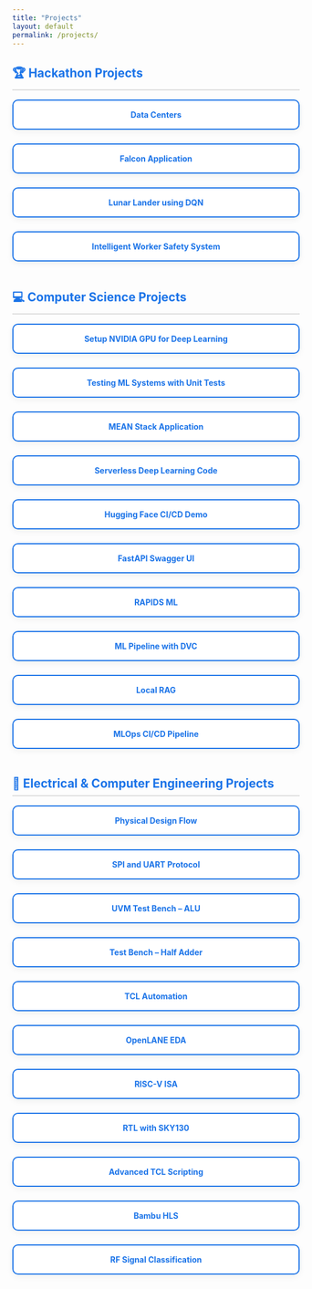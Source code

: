 ```yaml
---
title: "Projects"
layout: default
permalink: /projects/
---
```


<style>
  .project-section {
    margin-bottom: 3rem;
  }

  .project-section h2 {
    color: #1a73e8;
    border-bottom: 2px solid #ddd;
    padding-bottom: 0.5rem;
    margin-bottom: 1rem;
  }

  .project-grid {
    display: grid;
    grid-template-columns: repeat(auto-fit, minmax(260px, 1fr));
    gap: 1.5rem;
  }

  .project-box {
    background-color: #ffffff;
    border: 2px solid #1a73e8;
    border-radius: 10px;
    padding: 1rem;
    text-align: center;
    transition: 0.3s;
    box-shadow: 0 4px 12px rgba(0, 0, 0, 0.05);
  }

  .project-box:hover {
    background-color: #f1faff;
    transform: scale(1.02);
  }

  .project-box a {
    text-decoration: none;
    font-weight: bold;
    color: #1a73e8;
    display: block;
  }
</style>

<div class="project-section">
  <h2>🏆 Hackathon Projects</h2>
  <div class="project-grid">
    <div class="project-box"><a href="https://github.com/srsapireddy/Data_Centers" target="_blank">Data Centers</a></div>
    <div class="project-box"><a href="https://github.com/srsapireddy/Falcon-Application" target="_blank">Falcon Application</a></div>
    <div class="project-box"><a href="https://github.com/srsapireddy/lunar_lander_using_DQN" target="_blank">Lunar Lander using DQN</a></div>
    <div class="project-box"><a href="https://github.com/srsapireddy/Intelligent-Worker-Safety-System-with-Real-Time-Alerts-and-Machine-Control" target="_blank">Intelligent Worker Safety System</a></div>
  </div>
</div>

<div class="project-section">
  <h2>💻 Computer Science Projects</h2>
  <div class="project-grid">
    <div class="project-box"><a href="https://github.com/srsapireddy/Setup-NVIDIA-GPU-for-Deep-Learning" target="_blank">Setup NVIDIA GPU for Deep Learning</a></div>
    <div class="project-box"><a href="https://github.com/srsapireddy/Testing-Machine-Learning-Systems-Unit-Tests" target="_blank">Testing ML Systems with Unit Tests</a></div>
    <div class="project-box"><a href="https://github.com/srsapireddy/MEAN-Stack-Application" target="_blank">MEAN Stack Application</a></div>
    <div class="project-box"><a href="https://github.com/srsapireddy/Serverless_Deep_Learning_Code" target="_blank">Serverless Deep Learning Code</a></div>
    <div class="project-box"><a href="https://github.com/srsapireddy/hugging-face-demo-CI-with-continuous-deployment" target="_blank">Hugging Face CI/CD Demo</a></div>
    <div class="project-box"><a href="https://github.com/srsapireddy/fastapi-swagger-ui" target="_blank">FastAPI Swagger UI</a></div>
    <div class="project-box"><a href="https://github.com/srsapireddy/RAPIDS_Machine_Learning" target="_blank">RAPIDS ML</a></div>
    <div class="project-box"><a href="https://github.com/srsapireddy/End-to-End-Machine-Learning-Pipeline-Creation-Using-DVC" target="_blank">ML Pipeline with DVC</a></div>
    <div class="project-box"><a href="https://github.com/srsapireddy/Local-Retrieval-augmented-generation-RAG" target="_blank">Local RAG</a></div>
    <div class="project-box"><a href="https://github.com/srsapireddy/MLOps-CI-CD-Pipeline" target="_blank">MLOps CI/CD Pipeline</a></div>
  </div>
</div>

<div class="project-section">
  <h2>🔧 Electrical & Computer Engineering Projects</h2>
  <div class="project-grid">
    <div class="project-box"><a href="https://github.com/srsapireddy/Physical_Design_Flow_Cadence_Tools" target="_blank">Physical Design Flow</a></div>
    <div class="project-box"><a href="https://github.com/srsapireddy/SPI-and-UART-Protocol" target="_blank">SPI and UART Protocol</a></div>
    <div class="project-box"><a href="https://github.com/srsapireddy/UVM-Test-Bench-Environment-ALU" target="_blank">UVM Test Bench – ALU</a></div>
    <div class="project-box"><a href="https://github.com/srsapireddy/Systemverilog-Test-Bench-Environment-Half-Adder" target="_blank">Test Bench – Half Adder</a></div>
    <div class="project-box"><a href="https://github.com/srsapireddy/TCL-Automation" target="_blank">TCL Automation</a></div>
    <div class="project-box"><a href="https://github.com/srsapireddy/OpenLANE_EDA" target="_blank">OpenLANE EDA</a></div>
    <div class="project-box"><a href="https://github.com/srsapireddy/RISC-V_ISA" target="_blank">RISC-V ISA</a></div>
    <div class="project-box"><a href="https://github.com/srsapireddy/RTL-Design-in-Verilog-using-SKY130-Technology" target="_blank">RTL with SKY130</a></div>
    <div class="project-box"><a href="https://github.com/srsapireddy/Advanced-TCL-Scripting" target="_blank">Advanced TCL Scripting</a></div>
    <div class="project-box"><a href="https://github.com/srsapireddy/Bambu-HLS" target="_blank">Bambu HLS</a></div>
    <div class="project-box"><a href="https://github.com/srsapireddy/RF_SIGNAL_CLASSIFCATION" target="_blank">RF Signal Classification</a></div>
  </div>
</div>
